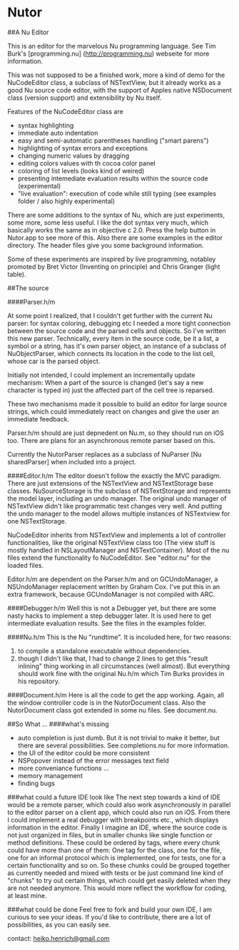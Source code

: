 # Nutor
##A Nu Editor

This is an editor for the marvelous Nu programming language.
See Tim Burk's [programming.nu] (http://programming.nu) webseite for more information.

This was not supposed to be a finished work,
more a kind of demo for the NuCodeEditor class, 
a subclass of NSTextView,
but it already works as a good Nu source code editor,
with the support of Apples native NSDocument class (version support)
and extensibility by Nu itself.

Features of the NuCodeEditor class are
* syntax highlighting
* immediate auto indentation
* easy and semi-automatic parentheses handling ("smart parens")
* highlighting of syntax errors and exceptions
* changing numeric values by dragging
* editing colors values with th cocoa color panel
* coloring of list levels (looks kind of weired)
* presenting intemediate evaluation results within the source code (experimental)
* "live evaluation": execution of code while still typing (see examples folder / also highly experimental)

There are some additions to the syntax of Nu,
which are just experiments, some more, some less useful.
I like the dot syntax very much, which basically works the same as in objective c 2.0.
Press the help button in Nutor.app to see more of this.
Also there are some examples in the editor directory.
The header files give you some background information.

Some of these experiments are inspired by live programming,
notabley promoted by Bret Victor (Inventing on principle) and 
Chris Granger (light table).


##The source

####Parser.h/m

At some point I realized, that I couldn't get further with the current Nu parser:
for syntax coloring, debugging etc I needed a more tight connection between the source code and the parsed cells and objects.
So I've written this new parser.
Technically, every item in the source code, be it a list, a symbol or a string, has it's own parser object, an instance of a subclass of NuObjectParser, which connects its location in the code to the list cell, whose car is the parsed object.

Initially not intended, I could implement an incrementally update mechanism: When a part of the source is changed (let's say a new character is typed in) just the affected part of the cell tree is reparsed. 

These two mechanisms made it possible to build an editor  for large source strings, which could immediately react on changes and give the user an immediate feedback.

Parser.h/m should are just depnedent on Nu.m, so they should run on iOS too.
There are plans for an asynchronous remote parser based on this.

Currently the NutorParser replaces as a subclass of NuParser [Nu sharedParser] when included into a project.



####Editor.h/m
The editor doesn't follow the exactly the MVC paradigm.
There are just extensions of the NSTextView and NSTextStorage base classes.
NuSourceStorage is the subclass of NSTextStorage and represents the model layer,
including an undo manager. The original undo manager
of NSTextView didn't like programmatic text changes very well.
And putting the undo manager to the model allows multiple instances of NSTextview 
for one NSTextStorage.

NuCodeEditor inherits from NSTextView and implements a lot of controller functionalities,
like the original NSTextView class too (The view stuff is mostly handled in NSLayoutManager and NSTextContainer).
Most of the nu files extend the functionality fo NuCodeEditor.
See "editor.nu" for the loaded files.

Editor.h/m are dependent on the Parser.h/m and on GCUndoManager,
a NSUndoManager replacement written by Graham Cox.
I've put this in an extra framework, because GCUndoManager is not compiled with ARC.


####Debugger.h/m
Well this is not a Debugger yet, but there are some nasty hacks to implement a step debugger later.
It is used here to get intermediate evaluation results.
See the files in the examples folder.


####Nu.h/m
This is the Nu "rundtime".
It is incoluded here, for two reasons:
1. to compile a standalone executable without dependencies.
2. though I didn't like that, I had to change 2 lines to get this "result inlining" thing working in all circumstances (well almost).
But everything should work fine with the original Nu.h/m which Tim Burks provides in his repository.


####Document.h/m
Here is all the code to get the app working.
Again, all the window controller code is in the
NutorDocument class. 
Also the NutorDocument class got extended in some nu files.
See document.nu.


##So What ...
####what's missing
* auto completion is just dumb.
But it is not trivial to make it better, but there are several possibilities. See completions.nu for more information.
* the UI of the editor could be more consistent
* NSPopover instead of the error messages text field
* more conveniance functions ...
* memory management
* finding bugs

###what could a future IDE look like
The next step towards a kind of IDE would be a remote parser, which could also work asynchronously in parallel to the editor parser on a client app, which could also run on iOS.
From there I could implement a real debugger with breakpoints etc., which displays information in the editor.
Finally I imagine an IDE, where the source code is not just organized in files, but in smaller chunks like single function or method definitions. These could be ordered by tags, where every chunk could have more than one of them:
One tag for the class, one for the file, one for an informal protocol which is implemented, one for tests, one for a certain functionality and so on.
So these chunks could be grouped together as currently needed and mixed with tests or be just command line kind of "chunks" to try out certain things, which could get easily deleted when they are not needed anymore.
This would more reflect the workflow for coding, at least mine.

###what could be done
Feel free to fork and build your own IDE,
I am curious to see your ideas.
If you'd like to contribute, there are a lot of possibilities, as you can easily see.

contact: heiko.henrich@gmail.com

